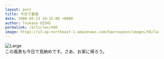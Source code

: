 ```yaml
---
layout: post
title: 今日で最後
date: 2008-05-23 19:15:00 +0900
author: Tsukasa OISHI
permalink: /articles/486
image: https://s3-ap-northeast-1.amazonaws.com/kaeruspoon/images/56/large.JPG?1300875324
---
```



![Large](https://s3-ap-northeast-1.amazonaws.com/kaeruspoon/images/56/large.JPG?1300875324)  
この風景も今日で見納めです。さあ、お家に帰ろう。  

